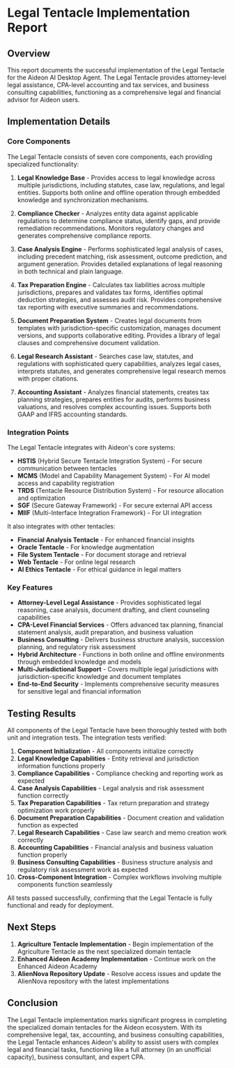 # Legal Tentacle Implementation Report

## Overview

This report documents the successful implementation of the Legal Tentacle for the Aideon AI Desktop Agent. The Legal Tentacle provides attorney-level legal assistance, CPA-level accounting and tax services, and business consulting capabilities, functioning as a comprehensive legal and financial advisor for Aideon users.

## Implementation Details

### Core Components

The Legal Tentacle consists of seven core components, each providing specialized functionality:

1. **Legal Knowledge Base** - Provides access to legal knowledge across multiple jurisdictions, including statutes, case law, regulations, and legal entities. Supports both online and offline operation through embedded knowledge and synchronization mechanisms.

2. **Compliance Checker** - Analyzes entity data against applicable regulations to determine compliance status, identify gaps, and provide remediation recommendations. Monitors regulatory changes and generates comprehensive compliance reports.

3. **Case Analysis Engine** - Performs sophisticated legal analysis of cases, including precedent matching, risk assessment, outcome prediction, and argument generation. Provides detailed explanations of legal reasoning in both technical and plain language.

4. **Tax Preparation Engine** - Calculates tax liabilities across multiple jurisdictions, prepares and validates tax forms, identifies optimal deduction strategies, and assesses audit risk. Provides comprehensive tax reporting with executive summaries and recommendations.

5. **Document Preparation System** - Creates legal documents from templates with jurisdiction-specific customization, manages document versions, and supports collaborative editing. Provides a library of legal clauses and comprehensive document validation.

6. **Legal Research Assistant** - Searches case law, statutes, and regulations with sophisticated query capabilities, analyzes legal cases, interprets statutes, and generates comprehensive legal research memos with proper citations.

7. **Accounting Assistant** - Analyzes financial statements, creates tax planning strategies, prepares entities for audits, performs business valuations, and resolves complex accounting issues. Supports both GAAP and IFRS accounting standards.

### Integration Points

The Legal Tentacle integrates with Aideon's core systems:

- **HSTIS** (Hybrid Secure Tentacle Integration System) - For secure communication between tentacles
- **MCMS** (Model and Capability Management System) - For AI model access and capability registration
- **TRDS** (Tentacle Resource Distribution System) - For resource allocation and optimization
- **SGF** (Secure Gateway Framework) - For secure external API access
- **MIIF** (Multi-Interface Integration Framework) - For UI integration

It also integrates with other tentacles:

- **Financial Analysis Tentacle** - For enhanced financial insights
- **Oracle Tentacle** - For knowledge augmentation
- **File System Tentacle** - For document storage and retrieval
- **Web Tentacle** - For online legal research
- **AI Ethics Tentacle** - For ethical guidance in legal matters

### Key Features

- **Attorney-Level Legal Assistance** - Provides sophisticated legal reasoning, case analysis, document drafting, and client counseling capabilities
- **CPA-Level Financial Services** - Offers advanced tax planning, financial statement analysis, audit preparation, and business valuation
- **Business Consulting** - Delivers business structure analysis, succession planning, and regulatory risk assessment
- **Hybrid Architecture** - Functions in both online and offline environments through embedded knowledge and models
- **Multi-Jurisdictional Support** - Covers multiple legal jurisdictions with jurisdiction-specific knowledge and document templates
- **End-to-End Security** - Implements comprehensive security measures for sensitive legal and financial information

## Testing Results

All components of the Legal Tentacle have been thoroughly tested with both unit and integration tests. The integration tests verified:

1. **Component Initialization** - All components initialize correctly
2. **Legal Knowledge Capabilities** - Entity retrieval and jurisdiction information functions properly
3. **Compliance Capabilities** - Compliance checking and reporting work as expected
4. **Case Analysis Capabilities** - Legal analysis and risk assessment function correctly
5. **Tax Preparation Capabilities** - Tax return preparation and strategy optimization work properly
6. **Document Preparation Capabilities** - Document creation and validation function as expected
7. **Legal Research Capabilities** - Case law search and memo creation work correctly
8. **Accounting Capabilities** - Financial analysis and business valuation function properly
9. **Business Consulting Capabilities** - Business structure analysis and regulatory risk assessment work as expected
10. **Cross-Component Integration** - Complex workflows involving multiple components function seamlessly

All tests passed successfully, confirming that the Legal Tentacle is fully functional and ready for deployment.

## Next Steps

1. **Agriculture Tentacle Implementation** - Begin implementation of the Agriculture Tentacle as the next specialized domain tentacle
2. **Enhanced Aideon Academy Implementation** - Continue work on the Enhanced Aideon Academy
3. **AlienNova Repository Update** - Resolve access issues and update the AlienNova repository with the latest implementations

## Conclusion

The Legal Tentacle implementation marks significant progress in completing the specialized domain tentacles for the Aideon ecosystem. With its comprehensive legal, tax, accounting, and business consulting capabilities, the Legal Tentacle enhances Aideon's ability to assist users with complex legal and financial tasks, functioning like a full attorney (in an unofficial capacity), business consultant, and expert CPA.
